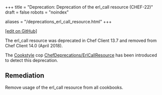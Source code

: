 +++
title = "Deprecation: Deprecation of the erl_call resource (CHEF-22)"
draft = false
robots = "noindex"

aliases = "/deprecations_erl_call_resource.html"
+++

[\[edit on GitHub\]](https://github.com/chef/chef-web-docs/blob/master/content/deprecations_erl_call_resource.md)

The erl_call resource was deprecated in Chef Client 13.7 and removed
from Chef Client 14.0 (April 2018).

The [Cookstyle](/workstation/cookstyle/) cop
[ChefDeprecations/ErlCallResource](https://github.com/chef/cookstyle/blob/master/docs/cops_chefdeprecations.md#chefdeprecationserlcallresource)
has been introduced to detect this deprecation.

## Remediation

Remove usage of the erl_call resource from all cookbooks.
